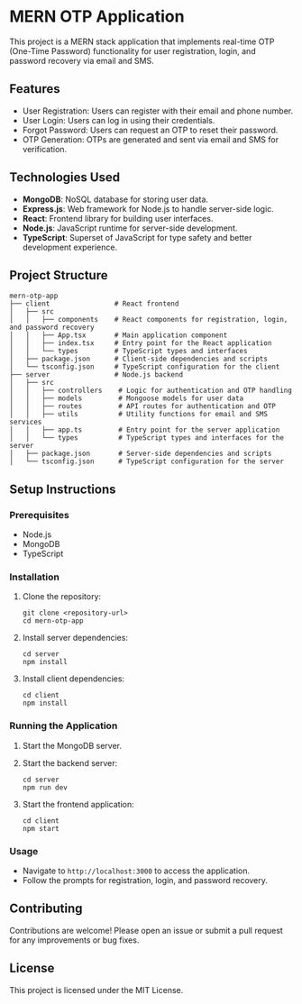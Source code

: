 # MERN OTP Application

This project is a MERN stack application that implements real-time OTP (One-Time Password) functionality for user registration, login, and password recovery via email and SMS.

## Features

- User Registration: Users can register with their email and phone number.
- User Login: Users can log in using their credentials.
- Forgot Password: Users can request an OTP to reset their password.
- OTP Generation: OTPs are generated and sent via email and SMS for verification.

## Technologies Used

- **MongoDB**: NoSQL database for storing user data.
- **Express.js**: Web framework for Node.js to handle server-side logic.
- **React**: Frontend library for building user interfaces.
- **Node.js**: JavaScript runtime for server-side development.
- **TypeScript**: Superset of JavaScript for type safety and better development experience.

## Project Structure

```
mern-otp-app
├── client                # React frontend
│   ├── src
│   │   ├── components    # React components for registration, login, and password recovery
│   │   ├── App.tsx       # Main application component
│   │   ├── index.tsx     # Entry point for the React application
│   │   └── types         # TypeScript types and interfaces
│   ├── package.json      # Client-side dependencies and scripts
│   └── tsconfig.json     # TypeScript configuration for the client
├── server                # Node.js backend
│   ├── src
│   │   ├── controllers    # Logic for authentication and OTP handling
│   │   ├── models         # Mongoose models for user data
│   │   ├── routes         # API routes for authentication and OTP
│   │   ├── utils          # Utility functions for email and SMS services
│   │   ├── app.ts         # Entry point for the server application
│   │   └── types          # TypeScript types and interfaces for the server
│   ├── package.json       # Server-side dependencies and scripts
│   └── tsconfig.json      # TypeScript configuration for the server
```

## Setup Instructions

### Prerequisites

- Node.js
- MongoDB
- TypeScript

### Installation

1. Clone the repository:
   ```
   git clone <repository-url>
   cd mern-otp-app
   ```

2. Install server dependencies:
   ```
   cd server
   npm install
   ```

3. Install client dependencies:
   ```
   cd client
   npm install
   ```

### Running the Application

1. Start the MongoDB server.
2. Start the backend server:
   ```
   cd server
   npm run dev
   ```

3. Start the frontend application:
   ```
   cd client
   npm start
   ```

### Usage

- Navigate to `http://localhost:3000` to access the application.
- Follow the prompts for registration, login, and password recovery.

## Contributing

Contributions are welcome! Please open an issue or submit a pull request for any improvements or bug fixes.

## License

This project is licensed under the MIT License.